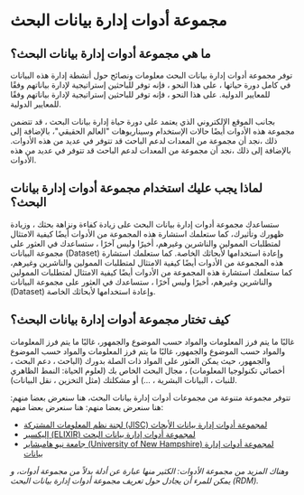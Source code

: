 # مجموعة أدوات إدارة بيانات البحث

## ما هي مجموعة أدوات إدارة بيانات البحث؟

توفر مجموعة أدوات إدارة بيانات البحث معلومات ونصائح حول أنشطة إدارة هذه البيانات في كامل دورة حياتها ، على هذا النحو ، فإنه توفر للباحثين إستراتيجية لإدارة بياناتهم وفقًا للمعايير الدولية. على هذا النحو ، فإنه توفر للباحثين إستراتيجية لإدارة بياناتهم وفقًا للمعايير الدولية.

بجانب الموقع الإلكتروني الذي يعتمد على دورة حياة إدارة بيانات البحث ، قد تتضمن مجموعة هذه الأدوات أيضًا حالات الإستخدام وسيناريوهات  "العالم الحقيقي"، بالإضافة إلى ذلك ،نجد أن مجموعة من المعدات لدعم الباحث قد تتوفر في عديد من هذه الأدوات. بالإضافة إلى ذلك ،نجد أن مجموعة من المعدات لدعم الباحث قد تتوفر في عديد من هذه الأدوات.


## لماذا يجب عليك استخدام مجموعة أدوات إدارة بيانات البحث؟

ستساعدك مجموعة أدوات إدارة بيانات البحث على زيادة كفاءة ونزاهة بحثك ، وزيادة ظهورك وتأثيرك، كما ستعلمك استشارة هذه المجموعة من الأدوات أيضًا كيفية الامتثال لمتطلبات الممولين والناشرين وغيرهم، أخيرًا وليس آخرًا ، ستساعدك في العثور على مجموعة البيانات (Dataset) وإعادة استخدامها لأبحاثك الخاصة. كما ستعلمك استشارة هذه المجموعة من الأدوات أيضًا كيفية الامتثال لمتطلبات الممولين والناشرين وغيرهم، كما ستعلمك استشارة هذه المجموعة من الأدوات أيضًا كيفية الامتثال لمتطلبات الممولين والناشرين وغيرهم، أخيرًا وليس آخرًا ، ستساعدك في العثور على مجموعة البيانات (Dataset) وإعادة استخدامها لأبحاثك الخاصة.


## كيف تختار مجموعة أدوات إدارة بيانات البحث؟

غالبًا ما يتم فرز المعلومات والمواد حسب الموضوع والجمهور، غالبًا ما يتم فرز المعلومات والمواد حسب الموضوع والجمهور، غالبًا ما يتم فرز المعلومات والمواد حسب الموضوع والجمهور، حيث يمكن العثور على المواد ذات الصلة بدورك (الباحث ، دعم البحث ، أخصائي تكنولوجيا المعلومات) ، مجال البحث الخاص بك (لعلوم الحياة: النمط الظاهري للنبات ، البيانات البشرية ، ...) أو مشكلتك (مثل التخزين ، نقل البيانات).


تتوفر مجموعة متنوعة من مجموعات أدوات إدارة بيانات البحث، هنا سنعرض بعضا منهم: هنا سنعرض بعضا منهم: هنا سنعرض بعضا منهم:

* [لجنة نظم المعلومات المشتركة (JISC) لمجموعة أدوات إدارة بيانات الأبحاث](https://www.jisc.ac.uk/guides/rdm-toolkit)
* [إليكسير (ELIXIR) لمجموعة أدوات إدارة بيانات البحث](https://rdm.elixir-europe.org/index.html)
* [جامعة نيو هامبشاير (University of New Hampshire) لمجموعة أدوات إدارة بيانات](https://libraryguides.unh.edu/datamanagement)

*وهناك المزيد من مجموعة الأدوات: الكثير منها عبارة عن أدلة بدلاً من مجموعة أدوات، و يمكن للمرء أن يجادل حول تعريف مجموعة أدوات إدارة بيانات البحث (RDM).*
